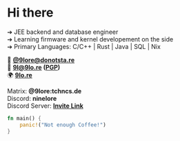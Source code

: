 # Hi there

➔ JEE backend and database engineer  
➔ Learning firmware and kernel developement on the side  
➔ Primary Languages: C/C++ | Rust | Java | SQL | Nix

🐘 **[@9lore@donotsta.re](https://donotsta.re/9lore)**  
📧 **[9l@9lo.re](mailto:9l@9lo.re) ([PGP](https://github.com/ninelore.gpg))**  
🌍 **[9lo.re](https://9lo.re)**

Matrix: **@9lore:tchncs.de**  
Discord: **ninelore**  
Discord Server: **[Invite Link](https://discord.gg/VSeCEVCTk6)**

```rs
fn main() {
    panic!("Not enough Coffee!")
}
```
